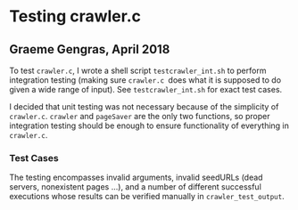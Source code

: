 # Testing crawler.c
## Graeme Gengras, April 2018

To test `crawler.c`, I wrote a shell script `testcrawler_int.sh` to perform
integration testing (making sure `crawler.c `does what it is supposed to do
given a wide range of input).  See `testcrawler_int.sh` for exact test cases.

I decided that unit testing was not necessary because of the simplicity of
`crawler.c`.  `crawler` and `pageSaver` are the only two functions, so
proper integration testing should be enough to ensure functionality of
everything in `crawler.c`.

### Test Cases
The testing encompasses invalid arguments, invalid seedURLs (dead servers,
nonexistent pages ...), and a number of different successful executions whose
results can be verified manually in `crawler_test_output`.
